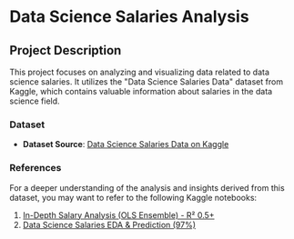 # Data Science Salaries Analysis

## Project Description

This project focuses on analyzing and visualizing data related to data science salaries. It utilizes the "Data Science Salaries Data" dataset from Kaggle, which contains valuable information about salaries in the data science field.

### Dataset
- **Dataset Source**: [Data Science Salaries Data on Kaggle](https://www.kaggle.com/datasets/ruchi798/data-science-job-salaries)

### References
For a deeper understanding of the analysis and insights derived from this dataset, you may want to refer to the following Kaggle notebooks:

1. [In-Depth Salary Analysis (OLS Ensemble) - R² 0.5+](https://www.kaggle.com/code/xc1011/in-depth-salary-analysis-ols-ensemble-0-5-r2)
2. [Data Science Salaries EDA & Prediction (97%)](https://www.kaggle.com/code/mohamedahmed10000/data-science-salaries-eda-prediction-97)
